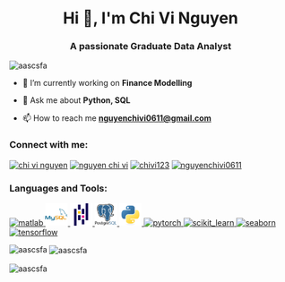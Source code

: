 <h1 align="center">Hi 👋, I'm Chi Vi Nguyen</h1>
<h3 align="center">A passionate Graduate Data Analyst</h3>

<p align="left"> <img src="https://komarev.com/ghpvc/?username=aascsfa&label=Profile%20views&color=0e75b6&style=flat" alt="aascsfa" /> </p>

- 🔭 I’m currently working on **Finance Modelling**

- 💬 Ask me about **Python, SQL**

- 📫 How to reach me **nguyenchivi0611@gmail.com**

<h3 align="left">Connect with me:</h3>
<p align="left">
<a href="https://linkedin.com/in/chi vi nguyen" target="blank"><img align="center" src="https://raw.githubusercontent.com/rahuldkjain/github-profile-readme-generator/master/src/images/icons/Social/linked-in-alt.svg" alt="chi vi nguyen" height="30" width="40" /></a>
<a href="https://www.hackerrank.com/nguyen chi vi" target="blank"><img align="center" src="https://raw.githubusercontent.com/rahuldkjain/github-profile-readme-generator/master/src/images/icons/Social/hackerrank.svg" alt="nguyen chi vi" height="30" width="40" /></a>
<a href="https://www.leetcode.com/chivi123" target="blank"><img align="center" src="https://raw.githubusercontent.com/rahuldkjain/github-profile-readme-generator/master/src/images/icons/Social/leet-code.svg" alt="chivi123" height="30" width="40" /></a>
<a href="https://www.hackerearth.com/nguyenchivi0611" target="blank"><img align="center" src="https://raw.githubusercontent.com/rahuldkjain/github-profile-readme-generator/master/src/images/icons/Social/hackerearth.svg" alt="nguyenchivi0611" height="30" width="40" /></a>
</p>

<h3 align="left">Languages and Tools:</h3>
<p align="left"> <a href="https://www.mathworks.com/" target="_blank" rel="noreferrer"> <img src="https://upload.wikimedia.org/wikipedia/commons/2/21/Matlab_Logo.png" alt="matlab" width="40" height="40"/> </a> <a href="https://www.mysql.com/" target="_blank" rel="noreferrer"> <img src="https://raw.githubusercontent.com/devicons/devicon/master/icons/mysql/mysql-original-wordmark.svg" alt="mysql" width="40" height="40"/> </a> <a href="https://pandas.pydata.org/" target="_blank" rel="noreferrer"> <img src="https://raw.githubusercontent.com/devicons/devicon/2ae2a900d2f041da66e950e4d48052658d850630/icons/pandas/pandas-original.svg" alt="pandas" width="40" height="40"/> </a> <a href="https://www.postgresql.org" target="_blank" rel="noreferrer"> <img src="https://raw.githubusercontent.com/devicons/devicon/master/icons/postgresql/postgresql-original-wordmark.svg" alt="postgresql" width="40" height="40"/> </a> <a href="https://www.python.org" target="_blank" rel="noreferrer"> <img src="https://raw.githubusercontent.com/devicons/devicon/master/icons/python/python-original.svg" alt="python" width="40" height="40"/> </a> <a href="https://pytorch.org/" target="_blank" rel="noreferrer"> <img src="https://www.vectorlogo.zone/logos/pytorch/pytorch-icon.svg" alt="pytorch" width="40" height="40"/> </a> <a href="https://scikit-learn.org/" target="_blank" rel="noreferrer"> <img src="https://upload.wikimedia.org/wikipedia/commons/0/05/Scikit_learn_logo_small.svg" alt="scikit_learn" width="40" height="40"/> </a> <a href="https://seaborn.pydata.org/" target="_blank" rel="noreferrer"> <img src="https://seaborn.pydata.org/_images/logo-mark-lightbg.svg" alt="seaborn" width="40" height="40"/> </a> <a href="https://www.tensorflow.org" target="_blank" rel="noreferrer"> <img src="https://www.vectorlogo.zone/logos/tensorflow/tensorflow-icon.svg" alt="tensorflow" width="40" height="40"/> </a> </p>

<p><img align="left" src="https://github-readme-stats.vercel.app/api/top-langs?username=aascsfa&show_icons=true&locale=en&layout=compact" alt="aascsfa" /></p>

<p>&nbsp;<img align="center" src="https://github-readme-stats.vercel.app/api?username=aascsfa&show_icons=true&locale=en" alt="aascsfa" /></p>

<p><img align="center" src="https://github-readme-streak-stats.herokuapp.com/?user=aascsfa&" alt="aascsfa" /></p>
